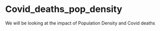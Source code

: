 # Covid_deaths_pop_density
We will be looking at the impact of Population Density and Covid deaths 
